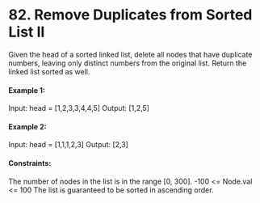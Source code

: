 # 82. Remove Duplicates from Sorted List II
Given the head of a sorted linked list, delete all nodes that have duplicate numbers, leaving only distinct numbers from the original list. Return the linked list sorted as well.

#### Example 1:
Input: head = [1,2,3,3,4,4,5]
Output: [1,2,5]

#### Example 2:
Input: head = [1,1,1,2,3]
Output: [2,3]

#### Constraints:
The number of nodes in the list is in the range [0, 300].
-100 <= Node.val <= 100
The list is guaranteed to be sorted in ascending order.

